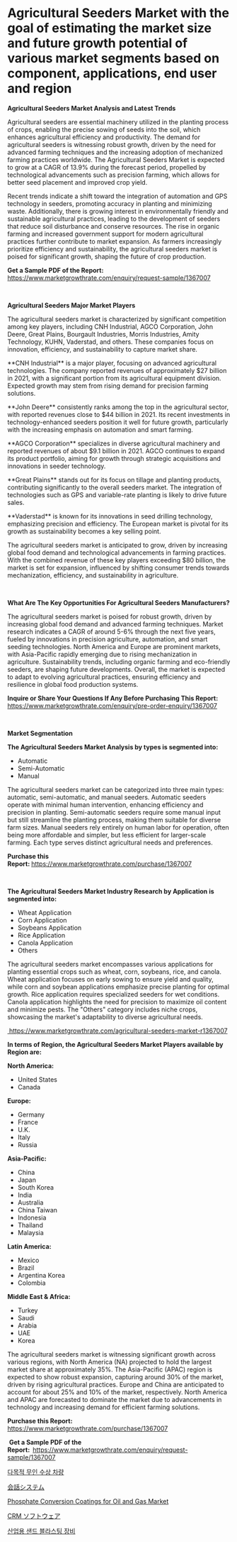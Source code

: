 <p><h1>Agricultural Seeders Market with the goal of estimating the market size and future growth potential of various market segments based on component, applications, end user and region</h1></p><p><strong>Agricultural Seeders Market Analysis and Latest Trends</strong></p>
<p><p>Agricultural seeders are essential machinery utilized in the planting process of crops, enabling the precise sowing of seeds into the soil, which enhances agricultural efficiency and productivity. The demand for agricultural seeders is witnessing robust growth, driven by the need for advanced farming techniques and the increasing adoption of mechanized farming practices worldwide. The Agricultural Seeders Market is expected to grow at a CAGR of 13.9% during the forecast period, propelled by technological advancements such as precision farming, which allows for better seed placement and improved crop yield.</p><p>Recent trends indicate a shift toward the integration of automation and GPS technology in seeders, promoting accuracy in planting and minimizing waste. Additionally, there is growing interest in environmentally friendly and sustainable agricultural practices, leading to the development of seeders that reduce soil disturbance and conserve resources. The rise in organic farming and increased government support for modern agricultural practices further contribute to market expansion. As farmers increasingly prioritize efficiency and sustainability, the agricultural seeders market is poised for significant growth, shaping the future of crop production.</p></p>
<p><strong>Get a Sample PDF of the Report:&nbsp;</strong> <a href="https://www.marketgrowthrate.com/enquiry/request-sample/1367007">https://www.marketgrowthrate.com/enquiry/request-sample/1367007</a></p>
<p>&nbsp;</p>
<p><strong>Agricultural Seeders Major Market Players</strong></p>
<p><p>The agricultural seeders market is characterized by significant competition among key players, including CNH Industrial, AGCO Corporation, John Deere, Great Plains, Bourgault Industries, Morris Industries, Amity Technology, KUHN, Vaderstad, and others. These companies focus on innovation, efficiency, and sustainability to capture market share.</p><p>**CNH Industrial** is a major player, focusing on advanced agricultural technologies. The company reported revenues of approximately $27 billion in 2021, with a significant portion from its agricultural equipment division. Expected growth may stem from rising demand for precision farming solutions.</p><p>**John Deere** consistently ranks among the top in the agricultural sector, with reported revenues close to $44 billion in 2021. Its recent investments in technology-enhanced seeders position it well for future growth, particularly with the increasing emphasis on automation and smart farming.</p><p>**AGCO Corporation** specializes in diverse agricultural machinery and reported revenues of about $9.1 billion in 2021. AGCO continues to expand its product portfolio, aiming for growth through strategic acquisitions and innovations in seeder technology.</p><p>**Great Plains** stands out for its focus on tillage and planting products, contributing significantly to the overall seeders market. The integration of technologies such as GPS and variable-rate planting is likely to drive future sales.</p><p>**Vaderstad** is known for its innovations in seed drilling technology, emphasizing precision and efficiency. The European market is pivotal for its growth as sustainability becomes a key selling point.</p><p>The agricultural seeders market is anticipated to grow, driven by increasing global food demand and technological advancements in farming practices. With the combined revenue of these key players exceeding $80 billion, the market is set for expansion, influenced by shifting consumer trends towards mechanization, efficiency, and sustainability in agriculture.</p></p>
<p>&nbsp;</p>
<p><strong>What Are The Key Opportunities For Agricultural Seeders Manufacturers?</strong></p>
<p><p>The agricultural seeders market is poised for robust growth, driven by increasing global food demand and advanced farming techniques. Market research indicates a CAGR of around 5-6% through the next five years, fueled by innovations in precision agriculture, automation, and smart seeding technologies. North America and Europe are prominent markets, with Asia-Pacific rapidly emerging due to rising mechanization in agriculture. Sustainability trends, including organic farming and eco-friendly seeders, are shaping future developments. Overall, the market is expected to adapt to evolving agricultural practices, ensuring efficiency and resilience in global food production systems.</p></p>
<p><strong>Inquire or Share Your Questions If Any Before Purchasing This Report:</strong> <a href="https://www.marketgrowthrate.com/enquiry/pre-order-enquiry/1367007">https://www.marketgrowthrate.com/enquiry/pre-order-enquiry/1367007</a></p>
<p>&nbsp;</p>
<p><strong>Market Segmentation</strong></p>
<p><strong>The Agricultural Seeders Market Analysis by types is segmented into:</strong></p>
<p><ul><li>Automatic</li><li>Semi-Automatic</li><li>Manual</li></ul></p>
<p><p>The agricultural seeders market can be categorized into three main types: automatic, semi-automatic, and manual seeders. Automatic seeders operate with minimal human intervention, enhancing efficiency and precision in planting. Semi-automatic seeders require some manual input but still streamline the planting process, making them suitable for diverse farm sizes. Manual seeders rely entirely on human labor for operation, often being more affordable and simpler, but less efficient for larger-scale farming. Each type serves distinct agricultural needs and preferences.</p></p>
<p><strong>Purchase this Report:&nbsp;</strong><a href="https://www.marketgrowthrate.com/purchase/1367007">https://www.marketgrowthrate.com/purchase/1367007</a></p>
<p>&nbsp;</p>
<p><strong>The Agricultural Seeders Market Industry Research by Application is segmented into:</strong></p>
<p><ul><li>Wheat Application</li><li>Corn Application</li><li>Soybeans Application</li><li>Rice Application</li><li>Canola Application</li><li>Others</li></ul></p>
<p><p>The agricultural seeders market encompasses various applications for planting essential crops such as wheat, corn, soybeans, rice, and canola. Wheat application focuses on early sowing to ensure yield and quality, while corn and soybean applications emphasize precise planting for optimal growth. Rice application requires specialized seeders for wet conditions. Canola application highlights the need for precision to maximize oil content and minimize pests. The "Others" category includes niche crops, showcasing the market's adaptability to diverse agricultural needs.</p></p>
<p><a href="https://www.marketgrowthrate.com/agricultural-seeders-market-r1367007">&nbsp;https://www.marketgrowthrate.com/agricultural-seeders-market-r1367007</a></p>
<p><strong>In terms of Region, the Agricultural Seeders Market Players available by Region are:</strong></p>
<p>
    <p> <strong> North America: </strong>
        <ul>
            <li>United States</li>
            <li>Canada</li>
        </ul>
        </p> 
    <p> <strong> Europe: </strong>
        <ul>
            <li>Germany</li>
            <li>France</li>
            <li>U.K.</li>
            <li>Italy</li>
            <li>Russia</li>
        </ul>
        </p> 
    <p> <strong> Asia-Pacific: </strong>
        <ul>
            <li>China</li>
            <li>Japan</li>
            <li>South Korea</li>
            <li>India</li>
            <li>Australia</li>
            <li>China Taiwan</li>
            <li>Indonesia</li>
            <li>Thailand</li>
            <li>Malaysia</li>
        </ul>
        </p> 
    <p> <strong> Latin America: </strong>
        <ul>
            <li>Mexico</li>
            <li>Brazil</li>
            <li>Argentina Korea</li>
            <li>Colombia</li>
        </ul>
        </p> 
    <p> <strong> Middle East & Africa: </strong>
        <ul>
            <li>Turkey</li>
            <li>Saudi</li>
            <li>Arabia</li>
            <li>UAE</li>
            <li>Korea</li>
        </ul>
    </p>
    </p>
<p><p>The agricultural seeders market is witnessing significant growth across various regions, with North America (NA) projected to hold the largest market share at approximately 35%. The Asia-Pacific (APAC) region is expected to show robust expansion, capturing around 30% of the market, driven by rising agricultural practices. Europe and China are anticipated to account for about 25% and 10% of the market, respectively. North America and APAC are forecasted to dominate the market due to advancements in technology and increasing demand for efficient farming solutions.</p></p>
<p><strong>Purchase this Report: </strong><a href="https://www.marketgrowthrate.com/purchase/1367007">https://www.marketgrowthrate.com/purchase/1367007</a></p>
<p>&nbsp;<strong>Get a Sample PDF of the Report:&nbsp;&nbsp;</strong><a href="https://www.marketgrowthrate.com/enquiry/request-sample/1367007">https://www.marketgrowthrate.com/enquiry/request-sample/1367007</a></p>
<p><strong></strong></p>
<p><p><a href="https://medium.com/@leannebruen2023/%EB%8B%A4%EB%AA%A9%EC%A0%81-%EB%AC%B4%EC%9D%B8-%EC%88%98%EC%83%81-%EC%B0%A8%EB%9F%89-%EC%8B%9C%EC%9E%A5-%EC%9D%91%EC%9A%A9-%EB%B6%84%EC%95%BC-%ED%95%B4%EC%96%91-%EA%B3%BC%ED%95%99-%EC%97%B0%EA%B5%AC-%EB%B2%95-%EC%A7%91%ED%96%89-%EA%B8%B0%ED%9B%84-%EB%AA%A8%EB%8B%88%ED%84%B0%EB%A7%81-%ED%95%B4%EA%B5%B0-%EB%B0%8F-%EB%B0%A9%EC%9C%84-%EC%83%81%EC%97%85-%EA%B8%B0%ED%83%80-%EC%99%80-%EC%8B%9C%EC%9E%A5-%EC%A2%85%EB%A5%98-%EC%86%8C%ED%98%95-40ft-%EC%9D%B4%ED%95%98-%EC%A4%91%ED%98%95-40-100ft-28a32e3bfc3a?postPublishedType=repub">다목적 무인 수상 차량</a></p><p><a href="https://medium.com/@evekerluke2023/%E3%82%B0%E3%83%AD%E3%83%BC%E3%83%90%E3%83%AB%E5%B8%82%E5%A0%B4%E3%81%AE%E5%8B%95%E5%90%91-2024%E5%B9%B4%E3%81%8B%E3%82%892031%E5%B9%B4%E3%81%BE%E3%81%A7%E3%81%AE%E4%BC%9A%E8%A9%B1%E3%82%B7%E3%82%B9%E3%83%86%E3%83%A0%E5%B8%82%E5%A0%B4%E3%81%AE%E3%83%88%E3%83%AC%E3%83%B3%E3%83%89%E3%81%A8%E6%88%90%E9%95%B7%E5%88%86%E6%9E%90%E4%BA%88%E6%B8%AC-704fe47dde7a">会話システム</a></p><p><a href="https://issuu.com/reportprime-2/docs/phosphate-conversion-coatings-for-o_5a9cd09cf6f97d">Phosphate Conversion Coatings for Oil and Gas Market</a></p><p><a href="https://medium.com/@evekerluke2023/crm%E3%82%BD%E3%83%95%E3%83%88%E3%82%A6%E3%82%A7%E3%82%A2%E6%A5%AD%E7%95%8C%E3%82%A4%E3%83%B3%E3%82%B5%E3%82%A4%E3%83%88%E3%83%AC%E3%83%9D%E3%83%BC%E3%83%88-crm%E3%82%BD%E3%83%95%E3%83%88%E3%82%A6%E3%82%A7%E3%82%A2%E5%B8%82%E5%A0%B4%E5%8B%95%E5%90%91-%E3%82%A2%E3%83%97%E3%83%AA%E3%82%B1%E3%83%BC%E3%82%B7%E3%83%A7%E3%83%B3-%E7%AB%B6%E4%BA%89%E7%8A%B6%E6%B3%81%E3%81%AE%E5%88%86%E6%9E%90-2024-2031-e3d0171cf15a?postPublishedType=repub">CRM ソフトウェア</a></p><p><a href="https://medium.com/@leannebruen2023/%EC%82%B0%EC%97%85%EC%9A%A9-%EC%83%8C%EB%93%9C%EB%B8%94%EB%9D%BC%EC%8A%A4%ED%8C%85-%EC%9E%A5%EB%B9%84-%EC%8B%9C%EC%9E%A5%EC%9D%98-%EC%A7%84%ED%99%94-%EA%B8%80%EB%A1%9C%EB%B2%8C-%ED%8A%B8%EB%A0%8C%EB%93%9C%EC%99%80-%EC%A7%80%EC%97%AD-%EB%8F%99%ED%96%A5-2024-2031-39f90afb5d8b?postPublishedType=repub">산업용 샌드 블라스팅 장비</a></p></p>